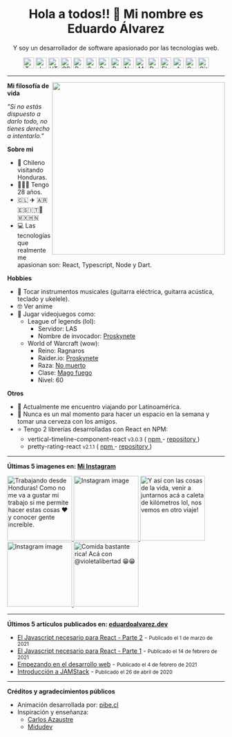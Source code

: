 <h1 align="center">Hola a todos!! 👋 Mi nombre es Eduardo Álvarez</h1>
<p align="center">
  Y soy un desarrollador de software apasionado por las tecnologías web.
</p>

<p align="center">
  <img
					src='https://github.com/Proskynete/Proskynete/blob/master/images/icons/ts.png?raw=true'
					alt=Typescript
					width='25'
					height='25'
				/> <img
					src='https://github.com/Proskynete/Proskynete/blob/master/images/icons/js.png?raw=true'
					alt=Javascript
					width='25'
					height='25'
				/> <img
					src='https://github.com/Proskynete/Proskynete/blob/master/images/icons/html5.png?raw=true'
					alt=HTML5
					width='25'
					height='25'
				/> <img
					src='https://github.com/Proskynete/Proskynete/blob/master/images/icons/css3.png?raw=true'
					alt=CSS3
					width='25'
					height='25'
				/> <img
					src='https://github.com/Proskynete/Proskynete/blob/master/images/icons/bootstrap.png?raw=true'
					alt=Bootstrap
					width='25'
					height='25'
				/> <img
					src='https://github.com/Proskynete/Proskynete/blob/master/images/icons/sass.png?raw=true'
					alt=Sass
					width='25'
					height='25'
				/> <img
					src='https://github.com/Proskynete/Proskynete/blob/master/images/icons/react.png?raw=true'
					alt=React
					width='25'
					height='25'
				/> <img
					src='https://github.com/Proskynete/Proskynete/blob/master/images/icons/redux.png?raw=true'
					alt=Redux
					width='25'
					height='25'
				/> <img
					src='https://github.com/Proskynete/Proskynete/blob/master/images/icons/node.png?raw=true'
					alt=Nodejs
					width='25'
					height='25'
				/> <img
					src='https://github.com/Proskynete/Proskynete/blob/master/images/icons/mongodb.png?raw=true'
					alt=MongoDB
					width='25'
					height='25'
				/> <img
					src='https://github.com/Proskynete/Proskynete/blob/master/images/icons/dart.png?raw=true'
					alt=Dart
					width='25'
					height='25'
				/> <img
					src='https://github.com/Proskynete/Proskynete/blob/master/images/icons/flutter.png?raw=true'
					alt=Flutter
					width='25'
					height='25'
				/> <img
					src='https://github.com/Proskynete/Proskynete/blob/master/images/icons/aws.png?raw=true'
					alt=Amazon Web Services
					width='25'
					height='25'
				/> <img
					src='https://github.com/Proskynete/Proskynete/blob/master/images/icons/gcp.png?raw=true'
					alt=Google Cloud Platform
					width='25'
					height='25'
				/> <img
					src='https://github.com/Proskynete/Proskynete/blob/master/images/icons/git.png?raw=true'
					alt=Git
					width='25'
					height='25'
				/>
</p>

---

<img
  width="400"
  align="right"
  src="https://github.com/Proskynete/Proskynete/blob/master/images/proskynete.gif?raw=true"
/>

<p align="left">
  <strong>Mi filosofía de vida</strong>
</p>
<p>
  <i>"Si no estás dispuesto a darlo todo, no tienes derecho a intentarlo."</i>
</p>

<p align="left">
  <strong>Sobre mi</strong>
</p>
<ul>
  <li>📍 Chileno visitando Honduras.</li>
  <li>👨🏼‍💻 Tengo 28 años.</li>
  <li>🇨🇱 ✈️ 🇦🇷🇪🇸🇮🇹🗿🇲🇽🇭🇳</li>
  <li>
    💻 Las tecnologías que realmente me apasionan son: React, Typescript, Node y
    Dart.
  </li>
</ul>

<p align="left">
  <strong>Hobbies</strong>
</p>
<ul>
  <li>
    🎼 Tocar instrumentos musicales (guitarra eléctrica, guitarra acústica,
    teclado y ukelele).
  </li>
  <li>🤓 Ver anime</li>
  <li>
    👾 Jugar videojuegos como:
    <ul>
      <li>
        League of legends (lol):
        <ul>
          <li>Servidor: LAS</li>
          <li>
            Nombre de invocador:
            <a
              href="https://www.leagueofgraphs.com/es/summoner/las/proskynete"
              target="_blank"
            >
              Proskynete
            </a>
          </li>
        </ul>
      </li>
      <li>
        World of Warcraft (wow):
        <ul>
          <li>Reino: Ragnaros</li>
          <li>
            Raider.io:
            <a
              href="https://raider.io/characters/us/ragnaros/Proskynete"
              target="_blank"
            >
              Proskynete
            </a>
          </li>
          <li>
            Raza:
            <a
              href="https://worldofwarcraft.com/en-us/game/races/undead"
              target="_blank"
            >
              No muerto
            </a>
          </li>
          <li>
            Clase:
            <a
              href="https://worldofwarcraft.com/en-us/game/talent-calculator#mage/fire"
              target="_blank"
            >
              Mago fuego
            </a>
          </li>
          <li>Nivel: 60</li>
        </ul>
      </li>
    </ul>
  </li>
</ul>

<p align="left">
  <strong>Otros</strong>
</p>
<ul>
  <li>🧳 Actualmente me encuentro viajando por Latinoamérica.</li>
  <li>
    🍺 Nunca es un mal momento para hacer un espacio en la semana y tomar una
    cerveza con los amigos.
  </li>
  <li>
    ⭐ Tengo 2 librerías desarrolladas con React en NPM:
    <ul>
      <li>
        vertical-timeline-component-react <small>v3.0.3</small> (
        <a
          href="https://www.npmjs.com/package/vertical-timeline-component-react"
          target="_blank"
        >
          npm
        </a>
        -
        <a
          href="https://github.com/Proskynete/vertical-timeline-component-react"
          target="_blank"
        >
          repository
        </a>
        )
      </li>
      <li>
        pretty-rating-react <small>v2.1.1</small> (
        <a
          href="https://www.npmjs.com/package/pretty-rating-react"
          target="_blank"
        >
          npm
        </a>
        -
        <a
          href="https://github.com/Proskynete/pretty-rating-react"
          target="_blank"
        >
          repository
        </a>
        )
      </li>
    </ul>
  </li>
</ul>

---

<p align="left">
  <strong>
    Últimas 5 imagenes en:
    <a href="https://instagram.com/proskynete" target="_blank">
      Mi Instagram
    </a>
  </strong>
</p>

<a href="https://www.instagram.com/p/Cb_GOpSAARN" target="_blank">
  <img
    src="https://scontent-frt3-1.cdninstagram.com/v/t51.2885-15/277895915_264982375844814_1364159946048635381_n.jpg?stp=c180.0.1080.1080a_dst-jpg_e35_s640x640_sh0.08&_nc_ht=scontent-frt3-1.cdninstagram.com&_nc_cat=106&_nc_ohc=D08SK42AV6gAX8uJ_Iq&edm=ABfd0MgBAAAA&ccb=7-4&oh=00_AT92euEnUY-OS2U1sooUSQrUm4WiS5pezkMWtQD1BJr_3g&oe=62560828&_nc_sid=7bff83"
    alt="Trabajando desde Honduras! 
Como no me va a gustar mi trabajo si me permite hacer estas cosas ❤️ y conocer gente increíble."
    width="150"
    height="150"
  />
</a>
<a href="https://www.instagram.com/p/CbknlJGgbZM" target="_blank">
  <img
    src="https://scontent-frt3-2.cdninstagram.com/v/t51.2885-15/277401254_1120246868753593_5792336941392140816_n.jpg?stp=c0.120.720.720a_dst-jpg_e15_s640x640&_nc_ht=scontent-frt3-2.cdninstagram.com&_nc_cat=101&_nc_ohc=svmItvcdxLoAX9K-grW&edm=ABfd0MgBAAAA&ccb=7-4&oh=00_AT_ybhOBM13paIkU33hrksxsmSl4Q7PbiCcGyvNmHdgUTg&oe=6250C65F&_nc_sid=7bff83"
    alt="Instagram image"
    width="150"
    height="150"
  />
</a>
<a href="https://www.instagram.com/p/CYQ92X5Ay-x" target="_blank">
  <img
    src="https://scontent-frt3-1.cdninstagram.com/v/t51.2885-15/271118452_150926767288340_6658601939174927593_n.jpg?stp=c0.175.1406.1406a_dst-jpg_e35_s640x640_sh0.08&_nc_ht=scontent-frt3-1.cdninstagram.com&_nc_cat=108&_nc_ohc=K2BHjyomvn0AX9Iz0da&edm=ABfd0MgBAAAA&ccb=7-4&oh=00_AT-XAdsugvq4ovP95u-kpQi4Er6cpZ3CsAhsu0NbxXqvig&oe=6255996F&_nc_sid=7bff83"
    alt="Y así con las cosas de la vida, venir a juntarnos acá a caleta de kilómetros lol, nos vemos en otro viaje!"
    width="150"
    height="150"
  />
</a>
<a href="https://www.instagram.com/p/CYO9EFpAYC6" target="_blank">
  <img
    src="https://scontent-frt3-1.cdninstagram.com/v/t51.2885-15/271147100_2386490614820726_160259203668310633_n.jpg?stp=c0.180.1440.1440a_dst-jpg_e35_s640x640_sh0.08&_nc_ht=scontent-frt3-1.cdninstagram.com&_nc_cat=102&_nc_ohc=dQux6txzoE4AX_V4bIs&edm=ABfd0MgBAAAA&ccb=7-4&oh=00_AT8TFvZf_t0rNem4_QxRsVEoWohs35fkEL6xvUdyE5cEQg&oe=62560527&_nc_sid=7bff83"
    alt="Instagram image"
    width="150"
    height="150"
  />
</a>
<a href="https://www.instagram.com/p/CVYaKmUlAud" target="_blank">
  <img
    src="https://scontent-frt3-1.cdninstagram.com/v/t51.2885-15/247426394_552635039163688_5284049663495821167_n.jpg?stp=c180.0.1080.1080a_dst-jpg_e35_s640x640_sh0.08&_nc_ht=scontent-frt3-1.cdninstagram.com&_nc_cat=104&_nc_ohc=q1X4Q5SAYW8AX8sJOEQ&edm=ABfd0MgBAAAA&ccb=7-4&oh=00_AT-0h_htXipO4ep_lAyc2yKMd6wr-GxsAAl4SKm_DVXeOA&oe=6255F82B&_nc_sid=7bff83"
    alt="Comida bastante rica! 
Acá con @violetalibertad 😁😁"
    width="150"
    height="150"
  />
</a>

---

<p align="left">
  <strong>
    Últimos 5 artículos publicados en:
    <a href="https://eduardoalvarez.dev" target="_blank">
      eduardoalvarez.dev
    </a>
  </strong>
</p>

- [El Javascript necesario para React - Parte 2](https://eduardoalvarez.dev/articulos/el-javascript-necesario-para-react-parte-2) - <small>Publicado el 1 de marzo de 2021</small>
- [El Javascript necesario para React - Parte 1](https://eduardoalvarez.dev/articulos/el-javascript-necesario-para-react-parte-1) - <small>Publicado el 14 de febrero de 2021</small>
- [Empezando en el desarrollo web](https://eduardoalvarez.dev/articulos/empezando-en-el-desarrollo-web) - <small>Publicado el 4 de febrero de 2021</small>
- [Introducción a JAMStack](https://eduardoalvarez.dev/articulos/introduccion-a-jamstack) - <small>Publicado el 26 de abril de 2020</small>

---

<p align="left">
  <strong>Créditos y agradecimientos públicos</strong>
</p>
<ul>
  <li>
    Animación desarrollada por:
    <a href="https://pibe.cl/" target="_blank">
      pibe.cl
    </a>
  </li>
  <li>
    Inspiración y enseñanza:
    <ul>
      <li>
        <a href="https://carlosazaustre.es/" target="_blank">
          Carlos Azaustre
        </a>
      </li>
      <li>
        <a href="https://midu.dev/" target="_blank">
          Midudev
        </a>
      </li>
    </ul>
  </li>
</ul>

